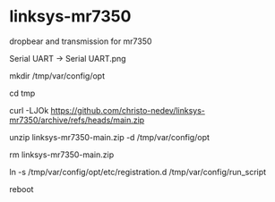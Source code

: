 # linksys-mr7350
dropbear and transmission for mr7350

Serial UART -> Serial UART.png

mkdir /tmp/var/config/opt

cd tmp

curl -LJOk https://github.com/christo-nedev/linksys-mr7350/archive/refs/heads/main.zip

unzip linksys-mr7350-main.zip -d /tmp/var/config/opt

rm linksys-mr7350-main.zip

ln -s /tmp/var/config/opt/etc/registration.d /tmp/var/config/run_script

reboot
